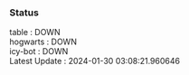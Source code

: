 ### Status


table : DOWN  
hogwarts : DOWN  
icy-bot : DOWN  
Latest Update : 2024-01-30 03:08:21.960646
